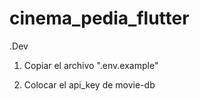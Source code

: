 # cinema_pedia_flutter

.Dev

1. Copiar el archivo ".env.example"

2. Colocar el api_key de movie-db